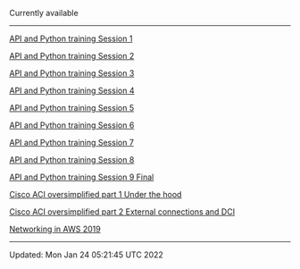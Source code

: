 Currently available

***

[API and Python training Session 1](PDF/API-and-Python-training-Session-1.pdf)

[API and Python training Session 2](PDF/API-and-Python-training-Session-2.pdf)

[API and Python training Session 3](PDF/API-and-Python-training-Session-3.pdf)

[API and Python training Session 4](PDF/API-and-Python-training-Session-4.pdf)

[API and Python training Session 5](PDF/API-and-Python-training-Session-5.pdf)

[API and Python training Session 6](PDF/API-and-Python-training-Session-6.pdf)

[API and Python training Session 7](PDF/API-and-Python-training-Session-7.pdf)

[API and Python training Session 8](PDF/API-and-Python-training-Session-8.pdf)

[API and Python training Session 9 Final](PDF/API-and-Python-training-Session-9-Final.pdf)

[Cisco ACI oversimplified part 1 Under the hood](PDF/Cisco-ACI-oversimplified-part-1-Under-the-hood.pdf)

[Cisco ACI oversimplified part 2 External connections and DCI](PDF/Cisco-ACI-oversimplified-part-2-External-connections-and-DCI.pdf)

[Networking in AWS 2019](PDF/Networking-in-AWS-2019.pdf)

***

Updated: Mon Jan 24 05:21:45 UTC 2022
